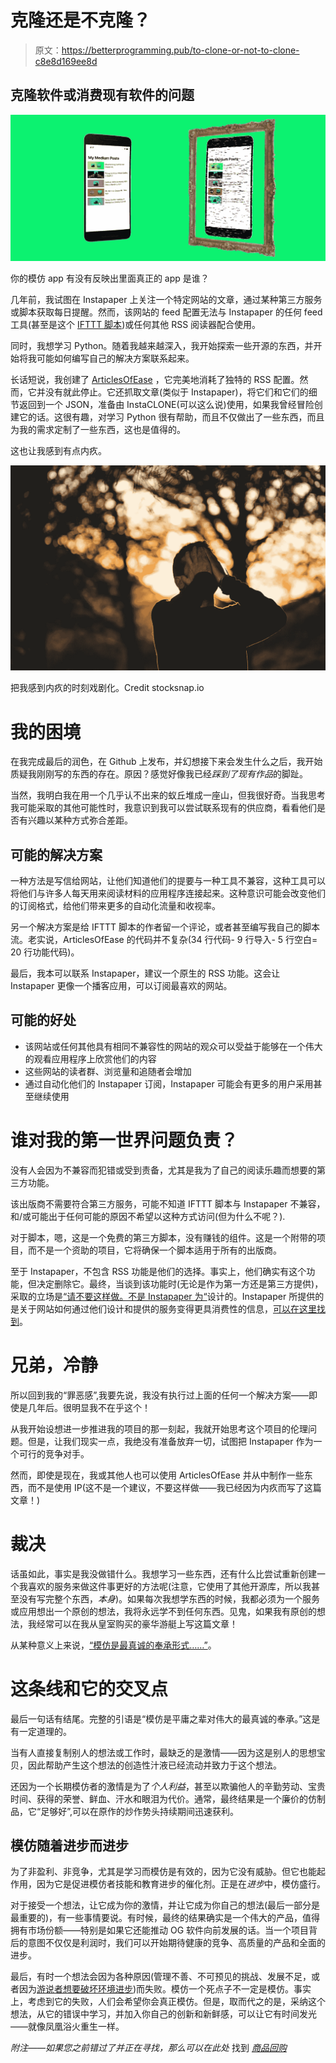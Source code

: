# 克隆还是不克隆？

> 原文：<https://betterprogramming.pub/to-clone-or-not-to-clone-c8e8d169ee8d>

## 克隆软件或消费现有软件的问题

![](img/89df5febefbfc7cda3f4c8a857a9fabc.png)

你的模仿 app 有没有反映出里面真正的 app 是谁？

几年前，我试图在 Instapaper 上关注一个特定网站的文章，通过某种第三方服务或脚本获取每日提醒。然而，该网站的 feed 配置无法与 Instapaper 的任何 feed 工具(甚至是这个 [IFTTT 脚本](https://ifttt.com/connect/feed/instapaper))或任何其他 RSS 阅读器配合使用。

同时，我想学习 Python。随着我越来越深入，我开始探索一些开源的东西，并开始将我可能如何编写自己的解决方案联系起来。

长话短说，我创建了 [ArticlesOfEase](https://github.com/dbolella/articlesofease) ，它完美地消耗了独特的 RSS 配置。然而，它并没有就此停止。它还抓取文章(类似于 Instapaper)，将它们和它们的细节返回到一个 JSON，准备由 InstaCLONE(可以这么说)使用，如果我曾经冒险创建它的话。这很有趣，对学习 Python 很有帮助，而且不仅做出了一些东西，而且为我的需求定制了一些东西，这也是值得的。

这也让我感到有点内疚。

![](img/37252fc03dc2549c38124ba2e432c56b.png)

把我感到内疚的时刻戏剧化。Credit stocksnap.io

# 我的困境

在我完成最后的润色，在 Github 上发布，并幻想接下来会发生什么之后，我开始质疑我刚刚写的东西的存在。原因？感觉好像我已经*踩到了现有作品*的脚趾。

当然，我明白我在用一个几乎认不出来的蚁丘堆成一座山，但我很好奇。当我思考我可能采取的其他可能性时，我意识到我可以尝试联系现有的供应商，看看他们是否有兴趣以某种方式弥合差距。

## 可能的解决方案

一种方法是写信给网站，让他们知道他们的提要与一种工具不兼容，这种工具可以将他们与许多人每天用来阅读材料的应用程序连接起来。这种意识可能会改变他们的订阅格式，给他们带来更多的自动化流量和收视率。

另一个解决方案是给 IFTTT 脚本的作者留一个评论，或者甚至编写我自己的脚本流。老实说，ArticlesOfEase 的代码并不复杂(34 行代码- 9 行导入- 5 行空白= 20 行功能代码)。

最后，我本可以联系 Instapaper，建议一个原生的 RSS 功能。这会让 Instapaper 更像一个播客应用，可以订阅最喜欢的网站。

## 可能的好处

*   该网站或任何其他具有相同不兼容性的网站的观众可以受益于能够在一个伟大的观看应用程序上欣赏他们的内容
*   这些网站的读者群、浏览量和追随者会增加
*   通过自动化他们的 Instapaper 订阅，Instapaper 可能会有更多的用户采用甚至继续使用

# 谁对我的第一世界问题负责？

没有人会因为不兼容而犯错或受到责备，尤其是我为了自己的阅读乐趣而想要的第三方功能。

该出版商不需要符合第三方服务，可能不知道 IFTTT 脚本与 Instapaper 不兼容，和/或可能出于任何可能的原因不希望以这种方式访问(但为什么不呢？).

对于脚本，嗯，这是一个免费的第三方脚本，没有赚钱的组件。这是一个附带的项目，而不是一个资助的项目，它将确保一个脚本适用于所有的出版商。

至于 Instapaper，不包含 RSS 功能是他们的选择。事实上，他们确实有这个功能，但决定删除它。最终，当谈到该功能时(无论是作为第一方还是第三方提供)，采取的立场是[“请不要这样做。不是 Instapaper 为“](https://www.quora.com/I-have-subscribed-to-an-RSS-feed-on-Instapaper-How-can-I-unsubscribe)设计的。Instapaper 所提供的是关于网站如何通过他们设计和提供的服务变得更具消费性的信息，[可以在这里找到](https://www.instapaper.com/publishers)。

# 兄弟，冷静

所以回到我的“罪恶感”,我要先说，我没有执行过上面的任何一个解决方案——即使是几年后。很明显我不在乎这个！

从我开始设想进一步推进我的项目的那一刻起，我就开始思考这个项目的伦理问题。但是，让我们现实一点，我绝没有准备放弃一切，试图把 Instapaper 作为一个可行的竞争对手。

然而，即使是现在，我或其他人也可以使用 ArticlesOfEase 并从中制作一些东西，而不是使用 IP(这不是一个建议，不要这样做——我已经因为内疚而写了这篇文章！)

# 裁决

话虽如此，事实是我没做错什么。我想学习一些东西，还有什么比尝试重新创建一个我喜欢的服务来做这件事更好的方法呢(注意，它使用了其他开源库，所以我甚至没有写完整个东西，*本身*)。如果每次我想学东西的时候，我都必须为一个服务或应用想出一个原创的想法，我将永远学不到任何东西。见鬼，如果我有原创的想法，我经常可以在我从皇室购买的豪华游艇上写这篇文章！

从某种意义上来说，[“模仿是最真诚的奉承形式……”](https://www.goodreads.com/quotes/558084-imitation-is-the-sincerest-form-of-flattery-that-mediocrity-can)。

# 这条线和它的交叉点

最后一句话有结尾。完整的引语是“模仿是平庸之辈对伟大的最真诚的奉承。”这是有一定道理的。

当有人直接复制别人的想法或工作时，最缺乏的是激情——因为这是别人的思想宝贝，因此帮助产生这个想法的创造性汁液已经流动并致力于这个想法。

还因为一个长期模仿者的激情是为了*个人利益*，甚至以欺骗他人的辛勤劳动、宝贵时间、获得的荣誉、鲜血、汗水和眼泪为代价。通常，最终结果是一个廉价的仿制品，它“足够好”,可以在原作的炒作势头持续期间迅速获利。

## 模仿随着进步而进步

为了非盈利、非竞争，尤其是学习而模仿是有效的，因为它没有威胁。但它也能起作用，因为它是促进模仿者技能和教育进步的催化剂。正是在*进步*中，模仿盛行。

对于接受一个想法，让它成为你的激情，并让它成为你自己的想法(最后一部分是最重要的)，有一些事情要说。有时候，最终的结果确实是一个伟大的产品，值得拥有市场份额——特别是如果它还能推动 OG 软件向前发展的话。当一个项目背后的意图不仅仅是利润时，我们可以开始期待健康的竞争、高质量的产品和全面的进步。

最后，有时一个想法会因为各种原因(管理不善、不可预见的挑战、发展不足，或者因为[游说者想要破坏环境进步](https://www.whokilledtheelectriccar.com/))而失败。模仿一个死点子不一定是模仿。事实上，考虑到它的失败，人们会希望你会真正模仿。但是，取而代之的是，采纳这个想法，从它的错误中学习，并加入你自己的创新和新鲜感，可以让它有时间发光——就像凤凰浴火重生一样。

*附注——如果您之前错过了并正在寻找，那么可以在此处* 找到 [*商品回购*](https://github.com/dbolella/articlesofease/blob/master/articlesofease.py)